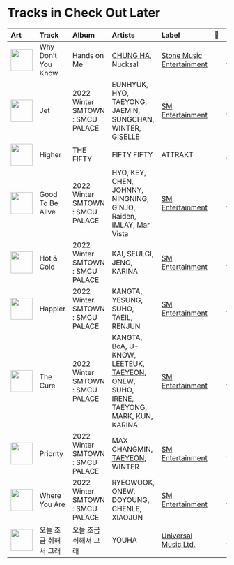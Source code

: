 # Tracks in Check Out Later

| Art                                                                                              | Track              | Album                            | Artists                                                                                                       | Label                                                               | 💚   | 🔗                                                          |
|:-------------------------------------------------------------------------------------------------|:-------------------|:---------------------------------|:--------------------------------------------------------------------------------------------------------------|:--------------------------------------------------------------------|:----|:-----------------------------------------------------------|
| <img src="https://i.scdn.co/image/ab67616d0000b273ce3eb674753352bcaa0ec45b" alt="" width="50" /> | Why Don’t You Know | Hands on Me                      | [CHUNG HA](../artists/chung_ha.md), Nucksal                                                                   | [Stone Music Entertainment](../labels/stone_music_entertainment.md) |     | [🔗](https://open.spotify.com/track/3L6OalQDbdCS0Tg1kFccYn) |
| <img src="https://i.scdn.co/image/ab67616d0000b273f184dfda8eaeac06fff5e14e" alt="" width="50" /> | Jet                | 2022 Winter SMTOWN : SMCU PALACE | EUNHYUK, HYO, TAEYONG, JAEMIN, SUNGCHAN, WINTER, GISELLE                                                      | [SM Entertainment](../labels/sm_entertainment.md)                   |     | [🔗](https://open.spotify.com/track/7F0KfW5f4rWm503sbAuVeW) |
| <img src="https://i.scdn.co/image/ab67616d0000b2732074f657709a0cc10c3c34ab" alt="" width="50" /> | Higher             | THE FIFTY                        | FIFTY FIFTY                                                                                                   | ATTRAKT                                                             |     | [🔗](https://open.spotify.com/track/6DXWAohpXqYHKQ4zTvpPG0) |
| <img src="https://i.scdn.co/image/ab67616d0000b273f184dfda8eaeac06fff5e14e" alt="" width="50" /> | Good To Be Alive   | 2022 Winter SMTOWN : SMCU PALACE | HYO, KEY, CHEN, JOHNNY, NINGNING, GINJO, Raiden, IMLAY, Mar Vista                                             | [SM Entertainment](../labels/sm_entertainment.md)                   |     | [🔗](https://open.spotify.com/track/17o3AVR4saREMNmMYfD5h9) |
| <img src="https://i.scdn.co/image/ab67616d0000b273f184dfda8eaeac06fff5e14e" alt="" width="50" /> | Hot & Cold         | 2022 Winter SMTOWN : SMCU PALACE | KAI, SEULGI, JENO, KARINA                                                                                     | [SM Entertainment](../labels/sm_entertainment.md)                   |     | [🔗](https://open.spotify.com/track/1oy2B6xsqSwCRBBynYtaUl) |
| <img src="https://i.scdn.co/image/ab67616d0000b273f184dfda8eaeac06fff5e14e" alt="" width="50" /> | Happier            | 2022 Winter SMTOWN : SMCU PALACE | KANGTA, YESUNG, SUHO, TAEIL, RENJUN                                                                           | [SM Entertainment](../labels/sm_entertainment.md)                   |     | [🔗](https://open.spotify.com/track/7vqXomPPC8z6VexoO6hWEY) |
| <img src="https://i.scdn.co/image/ab67616d0000b273f184dfda8eaeac06fff5e14e" alt="" width="50" /> | The Cure           | 2022 Winter SMTOWN : SMCU PALACE | KANGTA, BoA, U-KNOW, LEETEUK, [TAEYEON](../artists/taeyeon.md), ONEW, SUHO, IRENE, TAEYONG, MARK, KUN, KARINA | [SM Entertainment](../labels/sm_entertainment.md)                   |     | [🔗](https://open.spotify.com/track/4fzm0dCKiZm6T1yWIkPUiO) |
| <img src="https://i.scdn.co/image/ab67616d0000b273f184dfda8eaeac06fff5e14e" alt="" width="50" /> | Priority           | 2022 Winter SMTOWN : SMCU PALACE | MAX CHANGMIN, [TAEYEON](../artists/taeyeon.md), WINTER                                                        | [SM Entertainment](../labels/sm_entertainment.md)                   |     | [🔗](https://open.spotify.com/track/79musoVrfPaVxoMSBFJYuc) |
| <img src="https://i.scdn.co/image/ab67616d0000b273f184dfda8eaeac06fff5e14e" alt="" width="50" /> | Where You Are      | 2022 Winter SMTOWN : SMCU PALACE | RYEOWOOK, ONEW, DOYOUNG, CHENLE, XIAOJUN                                                                      | [SM Entertainment](../labels/sm_entertainment.md)                   |     | [🔗](https://open.spotify.com/track/00TUa5TlTVJXDvjq3TNK5v) |
| <img src="https://i.scdn.co/image/ab67616d0000b273ead72e8dd961206f05079de7" alt="" width="50" /> | 오늘 조금 취해서 그래       | 오늘 조금 취해서 그래                     | YOUHA                                                                                                         | [Universal Music Ltd.](../labels/universal_music_llc.md)            |     | [🔗](https://open.spotify.com/track/1pU5SijPp89lNrZHJL0166) |
